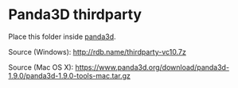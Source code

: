 # Panda3D thirdparty

Place this folder inside [panda3d](https://github.com/nirai-compiler/panda3d).

Source (Windows): http://rdb.name/thirdparty-vc10.7z

Source (Mac OS X): https://www.panda3d.org/download/panda3d-1.9.0/panda3d-1.9.0-tools-mac.tar.gz

